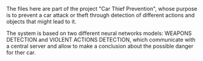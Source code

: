The files here are part of the project "Car Thief Prevention", whose purpose is to prevent a car attack or theft through detection of different actions and objects that might lead to it.

The system is based on two different neural networks models: WEAPONS DETECTION and VIOLENT ACTIONS DETECTION, which communicate with a central server and allow to make a conclusion about the possible danger for ther car.

